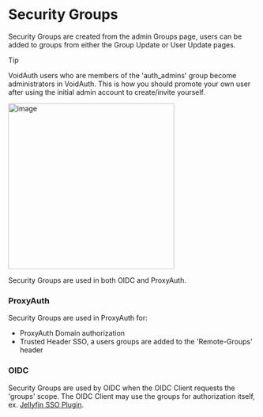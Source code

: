 # Security Groups

Security Groups are created from the admin Groups page, users can be added to groups from either the Group Update or User Update pages.

> [!TIP]
> VoidAuth users who are members of the 'auth_admins' group become administrators in VoidAuth. This is how you should promote your own user after using the initial admin account to create/invite yourself.

<img width="336" alt="image" src="/public/screenshots/91429974-7e2c-4c3a-80a4-ad25e5ea6416.png" />

Security Groups are used in both OIDC and ProxyAuth.

### ProxyAuth
Security Groups are used in ProxyAuth for:
* ProxyAuth Domain authorization
* Trusted Header SSO, a users groups are added to the 'Remote-Groups' header

### OIDC
Security Groups are used by OIDC when the OIDC Client requests the 'groups' scope. The OIDC Client may use the groups for authorization itself, ex. [Jellyfin SSO Plugin](https://github.com/9p4/jellyfin-plugin-sso).